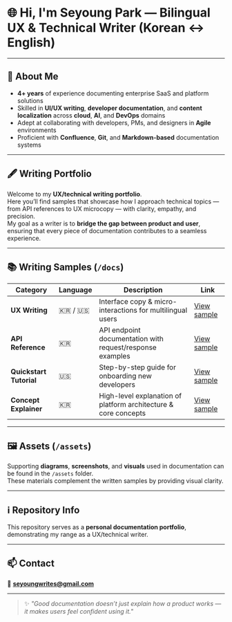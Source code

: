 # 🌐 Hi, I'm **Seyoung Park** — Bilingual UX & Technical Writer (Korean ↔ English)

---

## 🧭 About Me

- **4+ years** of experience documenting enterprise SaaS and platform solutions  
- Skilled in **UI/UX writing**, **developer documentation**, and **content localization** across **cloud**, **AI**, and **DevOps** domains  
- Adept at collaborating with developers, PMs, and designers in **Agile** environments  
- Proficient with **Confluence**, **Git**, and **Markdown-based** documentation systems  

---

## 🖋️ Writing Portfolio

Welcome to my **UX/technical writing portfolio**.  
Here you’ll find samples that showcase how I approach technical topics — from API references to UX microcopy — with clarity, empathy, and precision.  
My goal as a writer is to **bridge the gap between product and user**, ensuring that every piece of documentation contributes to a seamless experience.

---

## 📚 Writing Samples (`/docs`)

| Category | Language | Description | Link |
|-----------|-----------|-------------|------|
| **UX Writing** | 🇰🇷 / 🇺🇸 | Interface copy & micro-interactions for multilingual users | [View sample](./tech-writing-portfolio/docs/samples/ux-writing/index.md) |
| **API Reference** | 🇰🇷 | API endpoint documentation with request/response examples | [View sample](./tech-writing-portfolio/docs/samples/api-reference/index.md) |
| **Quickstart Tutorial** | 🇺🇸 | Step-by-step guide for onboarding new developers | [View sample](./tech-writing-portfolio/docs/samples/tutorial-quickstart/index.md) |
| **Concept Explainer** | 🇰🇷 | High-level explanation of platform architecture & core concepts | [View sample](./tech-writing-portfolio/docs/samples/concept-explainer/index.md) |

---

## 🖼️ Assets (`/assets`)

Supporting **diagrams**, **screenshots**, and **visuals** used in documentation can be found in the `/assets` folder.  
These materials complement the written samples by providing visual clarity.

---

## ℹ️ Repository Info

This repository serves as a **personal documentation portfolio**, demonstrating my range as a UX/technical writer.

---

## 📫 Contact

📧 **seyoungwrites@gmail.com**

---

> ✨ *"Good documentation doesn’t just explain how a product works — it makes users feel confident using it."*
